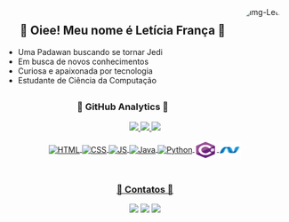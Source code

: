 <div>
   <img align="right" alt="img-Letty" height="180" style="border-radius:50px;" src="https://i.pinimg.com/564x/47/53/0a/47530a23e0cfaabbbb123a70ab723b2b.jpg">
</div>

### 
<div align="center">
   <h2>🦋 Oiee! Meu nome é Letícia França 🦋</h2>
</div>

- Uma Padawan buscando se tornar Jedi
- Em busca de novos conhecimentos
- Curiosa e apaixonada por tecnologia
- Estudante de Ciência da Computação

##
 
<div align="center">
  <h3>🦋 GitHub Analytics 🦋</h3>
  <a href="https://github.com/lettyfranca">
   <img height="160em" src="https://github-readme-stats.vercel.app/api?username=lettyfranca&theme=gotham&hide_border=false&include_all_commits=true&count_private=false"/>
   <img height="160em" src="https://github-readme-streak-stats.herokuapp.com/?user=lettyfranca&theme=gotham&hide_border=false"/>
   <img height="160em" src="https://github-readme-stats.vercel.app/api/top-langs/?username=lettyfranca&theme=gotham&hide_border=false&include_all_commits=true&count_private=false&layout=compact"/>
</div>
 
<div style="display: inline_block" align="center"><br>
  <img align="center" alt="HTML" height="30" width="40" src="https://cdn.jsdelivr.net/gh/devicons/devicon/icons/html5/html5-original.svg">
  <img align="center" alt="CSS" height="30" width="40" src="https://cdn.jsdelivr.net/gh/devicons/devicon/icons/css3/css3-original.svg">
  <img align="center" alt="JS" height="30" width="40" src="https://cdn.jsdelivr.net/gh/devicons/devicon/icons/javascript/javascript-original.svg">
  <img align="center" alt="Java" height="30" width="40" src="https://cdn.jsdelivr.net/gh/devicons/devicon/icons/java/java-original.svg">
  <img align="center" alt="Python" height="30" width="40" src="https://cdn.jsdelivr.net/gh/devicons/devicon/icons/python/python-original.svg">
  <img align="center" alt="C#" height="30" width="40" src="https://raw.githubusercontent.com/devicons/devicon/1119b9f84c0290e0f0b38982099a2bd027a48bf1/icons/csharp/csharp-original.svg">
  <img align="center" alt=".NET" height="30" width="40" src="https://raw.githubusercontent.com/devicons/devicon/1119b9f84c0290e0f0b38982099a2bd027a48bf1/icons/dot-net/dot-net-original.svg">

</div><br>
   
##

<div align="center">
   <h3>🦋 Contatos 🦋</h3>
 	<a href="https://www.linkedin.com/in/lettyfranca/" target="_blank"><img src="https://img.shields.io/badge/LinkedIn-0077B5?style=for-the-badge&logo=linkedin&logoColor=white" target="_blank"></a>
   <a href="https://instagram.com/lettycodes" target="_blank"><img src="https://img.shields.io/badge/-Instagram-%23E4405F?style=for-the-badge&logo=instagram&logoColor=white" target="_blank"></a>
  <a href = "mailto:lety.adf@gmail.com"><img src="https://img.shields.io/badge/-Gmail-%23333?style=for-the-badge&logo=gmail&logoColor=white" target="_blank"></a>
</div>

